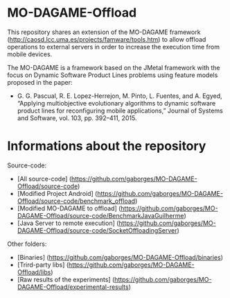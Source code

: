 # MO-DAGAME-Offload
This repository shares an extension of the MO-DAGAME framework (http://caosd.lcc.uma.es/projects/famware/tools.htm) to allow offload operations to external servers in order to increase the execution time from mobile devices.  

The MO-DAGAME is a framework based on the JMetal framework with the focus on Dynamic Software Product Lines problems using feature models proposed in the paper:  
* G. G. Pascual, R. E. Lopez-Herrejon, M. Pinto, L. Fuentes, and A. Egyed, “Applying multiobjective evolutionary algorithms to dynamic software product lines for reconfiguring mobile applications,” Journal of Systems and Software, vol. 103, pp. 392–411, 2015.

# Informations about the repository

Source-code:
* [All source-code] (https://github.com/gaborges/MO-DAGAME-Offload/source-code)
* [Modified Project Android] (https://github.com/gaborges/MO-DAGAME-Offload/source-code/benchmark_offload)
* [Modified MO-DAGAME to offload] (https://github.com/gaborges/MO-DAGAME-Offload/source-code/BenchmarkJavaGuilherme)
* [Java Server to remote execution] (https://github.com/gaborges/MO-DAGAME-Offload/source-code/SocketOffloadingServer)

Other folders:
* [Binaries] (https://github.com/gaborges/MO-DAGAME-Offload/binaries)
* [Trird-party libs] (https://github.com/gaborges/MO-DAGAME-Offload/libs)
* [Raw results of the experiments] (https://github.com/gaborges/MO-DAGAME-Offload/experimental-results)
